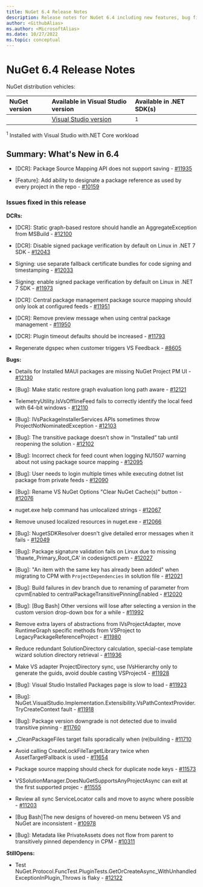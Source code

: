 ```yaml
---
title: NuGet 6.4 Release Notes
description: Release notes for NuGet 6.4 including new features, bug fixes, and DCRs.
author: <GithubAlias>
ms.author: <MicrosoftAlias>
ms.date: 10/27/2022
ms.topic: conceptual
---
```


# NuGet 6.4 Release Notes

NuGet distribution vehicles:

| NuGet version | Available in Visual Studio version | Available in .NET SDK(s) |
|:---|:---|:---|
| [**<NuGetVersion>**](https://nuget.org/downloads) | [Visual Studio <VSYear> version <VSVersion>](https://visualstudio.microsoft.com/downloads/) | [<SDKVersion>](https://dotnet.microsoft.com/download/dotnet-core/<SDKMajorMinorVersionOnly>)<sup>1</sup> |

<sup>1</sup> Installed with Visual Studio <VSYear> with.NET Core workload

## Summary: What's New in 6.4

* [DCR]: Package Source Mapping API does not support saving  - [#11935](https://github.com/NuGet/Home/issues/11935)

* [Feature]: Add ability to designate a package reference as used by every project in the repo - [#10159](https://github.com/NuGet/Home/issues/10159)

### Issues fixed in this release

**DCRs:**

* [DCR]: Static graph-based restore should handle an AggregateException from MSBuild - [#12100](https://github.com/NuGet/Home/issues/12100)

* [DCR]:  Disable signed package verification by default on Linux in .NET 7 SDK - [#12043](https://github.com/NuGet/Home/issues/12043)

* Signing:  use separate fallback certificate bundles for code signing and timestamping - [#12033](https://github.com/NuGet/Home/issues/12033)

* Signing:  enable signed package verification by default on Linux in .NET 7 SDK - [#11973](https://github.com/NuGet/Home/issues/11973)

* [DCR]: Central package management package source mapping should only look at configured feeds - [#11951](https://github.com/NuGet/Home/issues/11951)

* [DCR]: Remove preview message when using central package management - [#11950](https://github.com/NuGet/Home/issues/11950)

* [DCR]: Plugin timeout defaults should be increased - [#11793](https://github.com/NuGet/Home/issues/11793)

* Regenerate dgspec when customer triggers VS Feedback - [#8605](https://github.com/NuGet/Home/issues/8605)

**Bugs:**

* Details for Installed MAUI packages are missing NuGet Project PM UI - [#12130](https://github.com/NuGet/Home/issues/12130)

* [Bug]: Make static restore graph evaluation long path aware - [#12121](https://github.com/NuGet/Home/issues/12121)

* TelemetryUtility.IsVsOfflineFeed fails to correctly identify the local feed with 64-bit windows - [#12110](https://github.com/NuGet/Home/issues/12110)

* [Bug]: IVsPackageInstallerServices APIs sometimes throw ProjectNotNominatedException - [#12103](https://github.com/NuGet/Home/issues/12103)

* [Bug]: The transitive package doesn’t show in “Installed” tab until reopening the solution - [#12102](https://github.com/NuGet/Home/issues/12102)

* [Bug]: Incorrect check for feed count when logging NU1507 warning about not using package source mapping - [#12095](https://github.com/NuGet/Home/issues/12095)

* [Bug]: User needs to login multiple times while executing dotnet list package from private feeds - [#12090](https://github.com/NuGet/Home/issues/12090)

* [Bug]: Rename VS NuGet Options "Clear NuGet Cache(s)" button - [#12076](https://github.com/NuGet/Home/issues/12076)

* nuget.exe help command has unlocalized strings - [#12067](https://github.com/NuGet/Home/issues/12067)

* Remove unused localized resources in nuget.exe - [#12066](https://github.com/NuGet/Home/issues/12066)

* [Bug]: NugetSDKResolver doesn't give detailed error messages when it fails - [#12049](https://github.com/NuGet/Home/issues/12049)

* [Bug]: Package signature validation fails on Linux due to missing 'thawte_Primary_Root_CA' in codesignctl.pem - [#12027](https://github.com/NuGet/Home/issues/12027)

* [Bug]: "An item with the same key has already been added" when migrating to CPM with `ProjectDependencies` in solution file - [#12021](https://github.com/NuGet/Home/issues/12021)

* [Bug]: Build failures in dev branch due to renaming of parameter from cpvmEnabled to centralPackageTransitivePinningEnabled  - [#12020](https://github.com/NuGet/Home/issues/12020)

* [Bug]: [Bug Bash] Other versions will lose after selecting a version in the custom version drop-down box for a while - [#11992](https://github.com/NuGet/Home/issues/11992)

* Remove extra layers of abstractions from IVsProjectAdapter, move RuntimeGraph specific methods from VSProject to LegacyPackageReferenceProject - [#11980](https://github.com/NuGet/Home/issues/11980)

* Reduce redundant SolutionDirectory calculation, special-case template wizard solution directory retrieval - [#11936](https://github.com/NuGet/Home/issues/11936)

* Make VS adapter ProjectDirectory sync, use IVsHierarchy only to generate the guids, avoid double casting VSProject4 - [#11928](https://github.com/NuGet/Home/issues/11928)

* [Bug]: Visual Studio Installed Packages page is slow to load - [#11923](https://github.com/NuGet/Home/issues/11923)

* [Bug]: NuGet.VisualStudio.Implementation.Extensibility.VsPathContextProvider.TryCreateContext fault - [#11918](https://github.com/NuGet/Home/issues/11918)

* [Bug]: Package version downgrade is not detected due to invalid transitive pinning - [#11760](https://github.com/NuGet/Home/issues/11760)

* _CleanPackageFiles target fails sporadically when (re)building - [#11710](https://github.com/NuGet/Home/issues/11710)

* Avoid calling CreateLockFileTargetLibrary twice when AssetTargetFallback is used - [#11654](https://github.com/NuGet/Home/issues/11654)

* Package source mapping should check for duplicate node keys - [#11573](https://github.com/NuGet/Home/issues/11573)

* VSSolutionManager.DoesNuGetSupportsAnyProjectAsync can exit at the first supported projec - [#11555](https://github.com/NuGet/Home/issues/11555)

* Review all sync ServiceLocator calls and move to async where possible - [#11203](https://github.com/NuGet/Home/issues/11203)

* [Bug Bash]The new designs of hovered-on menu between VS and NuGet are inconsistent - [#10978](https://github.com/NuGet/Home/issues/10978)

* [Bug]: Metadata like PrivateAssets does not flow from parent to transitively pinned dependency in CPM - [#10311](https://github.com/NuGet/Home/issues/10311)

**StillOpens:**

* Test NuGet.Protocol.FuncTest.PluginTests.GetOrCreateAsync_WithUnhandledExceptionInPlugin_Throws is flaky - [#12122](https://github.com/NuGet/Home/issues/12122)

